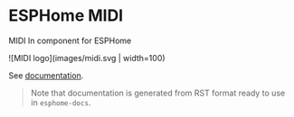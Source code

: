 # ESPHome MIDI

MIDI In component for ESPHome

![MIDI logo](images/midi.svg | width=100)

See [documentation](components/midi_in.md).

> Note that documentation is generated from RST format ready to use in `esphome-docs`.